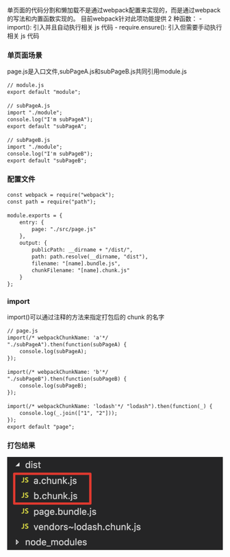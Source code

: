 单页面的代码分割和懒加载不是通过webpack配置来实现的，而是通过webpack的写法和内置函数实现的。
目前webpack针对此项功能提供 2 种函数：
    - import(): 引入并且自动执行相关 js 代码
    - require.ensure(): 引入但需要手动执行相关 js 代码

### 单页面场景
page.js是入口文件,subPageA.js和subPageB.js共同引用module.js
```
// module.js
export default "module";

// subPageA.js
import "./module";
console.log("I'm subPageA");
export default "subPageA";

// subPageB.js
import "./module";
console.log("I'm subPageB");
export default "subPageB";
```

### 配置文件
```
const webpack = require("webpack");
const path = require("path");

module.exports = {
    entry: {
        page: "./src/page.js"
    },
    output: {
        publicPath: __dirname + "/dist/",
        path: path.resolve(__dirname, "dist"),
        filename: "[name].bundle.js",
        chunkFilename: "[name].chunk.js"
    }
};
```

### import
import()可以通过注释的方法来指定打包后的 chunk 的名字
```
// page.js
import(/* webpackChunkName: 'a'*/ "./subPageA").then(function(subPageA) {
    console.log(subPageA);
});

import(/* webpackChunkName: 'b'*/ "./subPageB").then(function(subPageB) {
    console.log(subPageB);
});

import(/* webpackChunkName: 'lodash'*/ "lodash").then(function(_) {
    console.log(_.join(["1", "2"]));
});
export default "page";
```

### 打包结果
<img src="./img/webpack/import.png">